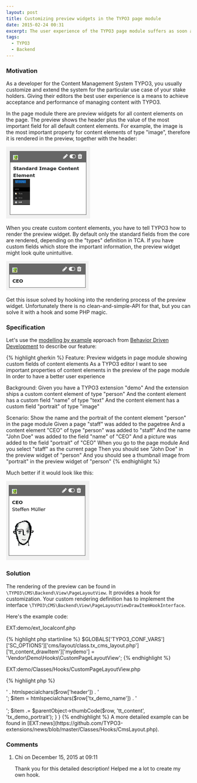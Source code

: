 ```yaml
---
layout: post
title: Customizing preview widgets in the TYPO3 page module
date: 2015-02-24 00:31
excerpt: The user experience of the TYPO3 page module suffers as soon as you insert content elements with custom fields. The preview widgets all look like the same, hiding important information. How to solve this?
tags:
  - TYPO3
  - Backend
---
```


### Motivation

As a developer for the Content Management System TYPO3, you usually customize and extend the system
for the particular use case of your stake holders. Giving their editors the best user experience
is a means to achieve acceptance and performance of managing content with TYPO3.

In the page module there are preview widgets for all content elements on the page.
The preview shows the header plus the value of the most important field for all default content elements.
For example, the image is the most important property for content elements of type "image",
therefore it is rendered in the preview, together with the header:

![cType image preview](/files/images/ctype-image.png)

When you create custom content elements, you have to tell TYPO3 how to render the preview widget.
By default only the standard fields from the core are rendered, depending on the "types" definition in TCA.
If you have custom fields which store the important information, the preview widget might look quite unintuitive.

![cType image preview](/files/images/ctype-person-poor.png)

Get this issue solved by hooking into the rendering process of the preview widget.
Unfortunately there is no clean-and-simple-API for that, but you can solve it with a hook and some PHP magic.

### Specification

Let's use the [modelling by example](http://everzet.com/post/99045129766/introducing-modelling-by-example)
approach from [Behavior Driven Development](http://dannorth.net/introducing-bdd/) to describe our
feature:

{% highlight gherkin %}
Feature: Preview widgets in page module showing custom fields of content elements
  As a TYPO3 editor
  I want to see important properties of content elements in the preview of the page module
  In order to have a better user experience

  Background:
    Given you have a TYPO3 extension "demo"
    And the extension ships a custom content element of type "person"
    And the content element has a custom field "name" of type "text"
    And the content element has a custom field "portrait" of type "image"

  Scenario: Show the name and the portrait of the content element "person" in the page module
    Given a page "staff" was added to the pagetree
    And a content element "CEO" of type "person" was added to "staff"
    And the name "John Doe" was added to the field "name" of "CEO"
    And a picture was added to the field "portrait" of "CEO"
    When you go to the page module
    And you select "staff" as the current page
    Then you should see "John Doe" in the preview widget of "person"
    And you should see a thumbnail image from "portrait" in the preview widget of "person"
{% endhighlight %}

Much better if it would look like this:

![cType image preview](/files/images/ctype-person-rich.png)

### Solution

The rendering of the preview can be found in `\TYPO3\CMS\Backend\View\PageLayoutView`.
It provides a hook for customization. Your custom rendering definition has to implement the
interface `\TYPO3\CMS\Backend\View\PageLayoutViewDrawItemHookInterface`.

Here's the example code:

EXT:demo/ext_localconf.php

{% highlight php startinline %}
$GLOBALS['TYPO3_CONF_VARS']['SC_OPTIONS']['cms/layout/class.tx_cms_layout.php']['tt_content_drawItem']['mydemo'] =
	'Vendor\\Demo\\Hooks\\CustomPageLayoutView';
{% endhighlight %}

<span class="hyphenation">EXT:demo/Classes/Hooks/CustomPageLayoutView.php</span>

{% highlight php %}
<?php
namespace Vendor\Demo\Hooks;

/**
 * LICENSE: GPL2+
 * mainly derived from EXT:news by Georg Ringer et al.
 */
use TYPO3\CMS\Backend\View\PageLayoutViewDrawItemHookInterface,
    TYPO3\CMS\Backend\View\PageLayoutView;
/**
 * Hook to render preview widget of custom content elements in page module
 * @see \TYPO3\CMS\Backend\View\PageLayoutView::tt_content_drawItem()
 */
class CustomPageLayoutView implements PageLayoutViewDrawItemHookInterface {

	/**
	 * Preprocesses the preview rendering of a content element.
	 *
	 * @param PageLayoutView $parentObject Calling parent object
	 * @param boolean $drawItem Whether to draw the item using the default functionalities
	 * @param string $headerContent Header content
	 * @param string $itemContent Item content
	 * @param array $row Record row of tt_content
	 * @return void
	 */
	public function preProcess(&$parentObject, &$drawItem, &$header, &$item, &$row) {
		if ($row['CType'] !== 'demo_person') return;

		$drawItem = FALSE;
		$header = '<strong>' . htmlspecialchars($row['header']) . '</strong><br />';
		$item = htmlspecialchars($row['tx_demo_name']) . '<br><br>';
		$item .= $parentObject->thumbCode($row, 'tt_content', 'tx_demo_portrait');
	}
}
{% endhighlight %}

A more detailed example can be found in [EXT:news](https://github.com/TYPO3-extensions/news/blob/master/Classes/Hooks/CmsLayout.php).

<section class="comments">
	<h3>Comments</h3>
	<ol>
		<li id="comment-03ce3ffe-215f-4d77-9051-51ea4d196354">
			<span class="comment-author">Chi</span>
			<time class="comment-time" datetime="2015-12-15 09:11">on December 15, 2015 at 09:11</time>
			<p>Thank you for this detailed description! Helped me a lot to create my own hook.</p>
		</li>
	</ol>
</section>
